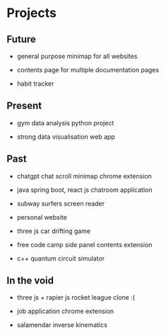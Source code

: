 # Projects

## Future

* general purpose minimap for all websites

* contents page for multiple documentation pages

* habit tracker

## Present
 
* gym data analysis python project

* strong data visualisation web app

## Past

* chatgpt chat scroll minimap chrome extension

* java spring boot, react js chatroom application

* subway surfers screen reader

* personal website

* three js car drifting game

* free code camp side panel contents extension

* c++ quantum circuit simulator

## In the void

* three js + rapier js rocket league clone :(

* job application chrome extension

* salamendar inverse kinematics